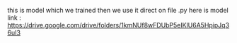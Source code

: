 this is model which we trained then we use it direct on file .py
here is model link : https://drive.google.com/drive/folders/1kmNUf8wFDUbP5eIKlU6A5HpipJq36uI3
